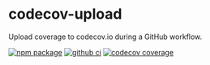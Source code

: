 # codecov-upload

Upload coverage to codecov.io during a GitHub workflow.

[![npm package](https://img.shields.io/npm/v/@jsenv/codecov-upload.svg?logo=npm&label=package)](https://www.npmjs.com/package/@jsenv/codecov-upload)
[![github ci](https://github.com/jsenv/jsenv-codecov-upload/workflows/ci/badge.svg)](https://github.com/jsenv/jsenv-codecov-upload/actions?workflow=ci)
[![codecov coverage](https://codecov.io/gh/jsenv/jsenv-codecov-upload/branch/master/graph/badge.svg)](https://codecov.io/gh/jsenv/jsenv-codecov-upload)
